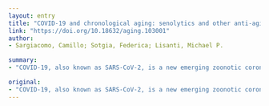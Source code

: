 ```yaml
---
layout: entry
title: "COVID-19 and chronological aging: senolytics and other anti-aging drugs for the treatment or prevention of corona virus infection?"
link: "https://doi.org/10.18632/aging.103001"
author:
- Sargiacomo, Camillo; Sotgia, Federica; Lisanti, Michael P.

summary:
- "COVID-19, also known as SARS-CoV-2, is a new emerging zoonotic corona virus of the SARS (Severe Acute Respiratory Syndrome) and the MERS family. He says the virus shows a considerably higher mortality rate in patients with advanced chronological age. Azithromycin and Quercetin are both drugs with significant senolytic activity."

original:
- "COVID-19, also known as SARS-CoV-2, is a new emerging zoonotic corona virus of the SARS (Severe Acute Respiratory Syndrome) and the MERS (Middle East Respiratory Syndrome) family. COVID-19 originated in China and spread world-wide, resulting in the pandemic of 2020. For some reason, COVID-19 shows a considerably higher mortality rate in patients with advanced chronological age. This begs the question as to whether there is a functional association between COVID-19 infection and the process of chronological aging. Two host receptors have been proposed for COVID-19. One is CD26 and the other is ACE-2 (angiotensin-converting enzyme 2). Interestingly, both CD26 and the angiotensin system show associations with senescence. Similarly, two proposed therapeutics for the treatment of COVID-19 infection are Azithromycin and Quercetin, both drugs with significant senolytic activity. Also, Chloroquine-related compounds inhibit the induction of the well-known senescence marker, Beta-galactosidase. Other anti-aging drugs should also be considered, such as Rapamycin and Doxycycline, as they behave as inhibitors of protein synthesis, blocking both SASP and viral replication. Therefore, we wish to speculate that the fight against COVID-19 disease should involve testing the hypothesis that senolytics and other anti-aging drugs may have a prominent role in preventing the transmission of the virus, as well as aid in its treatment. Thus, we propose that new clinical trials may be warranted, as several senolytic and anti-aging therapeutics are existing FDA-approved drugs, with excellent safety profiles, and would be readily available for drug repurposing efforts. As Azithromycin and Doxycycline are both commonly used antibiotics that inhibit viral replication and IL-6 production, we may want to consider this general class of antibiotics that functionally inhibits cellular protein synthesis as a side-effect, for the treatment and prevention of COVID-19 disease."
---
```



